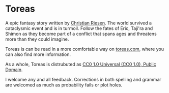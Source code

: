 Toreas
======

A epic fantasy story written by [Christian Riesen](http://christianriesen.com/). The world survived a cataclysmic event and is in turmoil. Follow the fates of Eric, Taji'ra and Shimon as they become part of a conflict that spans ages and threatens more than they could imagine.

Toreas is can be read in a more comfortable way on [toreas.com](http://toreas.com/), where you can also find more information.

As a whole, Toreas is distrubuted as [CC0 1.0 Universal (CC0 1.0), Public Domain](http://creativecommons.org/publicdomain/zero/1.0/).

I welcome any and all feedback. Corrections in both spelling and grammar are welcomed as much as probability fails or plot holes.